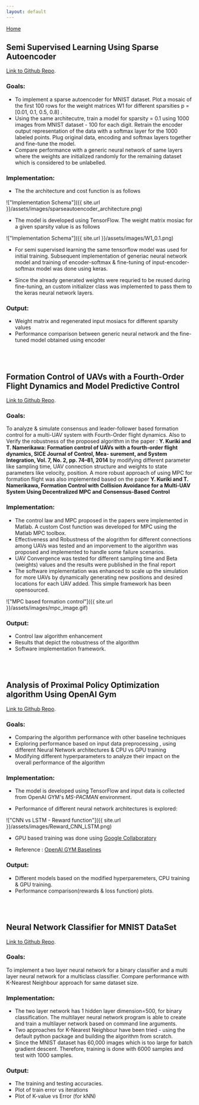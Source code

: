 ```yaml
---
layout: default
---
```


[Home](index.md)

## [](#header-2)Semi Supervised Learning Using Sparse Autoencoder
[Link to Github Repo](https://github.com/jadhavhninad/Sparse_autoencoder).

### [](#header-3) Goals:
*   To implement a sparse autoencoder for MNIST dataset. Plot a mosaic of the first 100 rows for the weight matrices W1 for different sparsities p = [0.01, 0.1, 0.5, 0.8] . 
*   Using the same architecutre, train a model for sparsity = 0.1 using 1000 images from MNIST dataset - 100 for each digit. Retrain the encoder output representation of the data with a softmax layer for the 1000 labeled points. Plug original data, encoding and softmax layers together and fine-tune the model. 
*   Compare performance with a generic neural network of same layers where the weights are initialized randomly for the remaining dataset which is considered to be unlabelled.


### [](#header-3) Implementation:
*   The the architecture and cost function is as follows

!["Implementation Schema"]({{ site.url }}/assets/images/sparseautoencoder_architecture.png)


*   The model is developed using TensorFlow. The weight matrix mosiac for a given sparsity value is as follows

!["Implementation Schema"]({{ site.url }}/assets/images/W1_0.1.png)

*   For semi supervised learning the same tensorflow model was used for initial training. Subsequent implementation of generiac neural network model and training of encoder-softmax & fine-tuning of input-encoder-softmax model was done using keras.

*   Since the already generated weights were requried to be reused during fine-tuning, an custom initializer class was implemented to pass them to the keras neural network layers.

### [](#header-3) Output:
*   Weight matrix and regenerated input mosiacs for different sparsity values 
*   Performance comparison between generic neural network and the fine-tuned model obtained using encoder

<br><br>

## [](#header-2)Formation Control of UAVs with a Fourth-Order Flight Dynamics and Model Predictive Control
[Link to Github Repo](https://github.com/jadhavhninad/Consensus_Based_Flight_Formation).

### [](#header-3) Goals:
To analyze & simulate consensus and leader-follower based formation control for a multi-UAV system with Fourth-Order flight dynamics. Also to Verify the robustness of the proposed algorithm in the paper : **Y. Kuriki and T. Namerikawa: Formation control of UAVs with a fourth-order flight dynamics, SICE Journal of Control, Mea- surement, and System Integration, Vol. 7, No. 2, pp. 74–81, 2014** by modifying different parameter like sampling time, UAV connection structure and weights to state parameters like velocity, position. A more robust approach of using MPC for formation flight was also implemented based on the paper **Y. Kuriki and T. Namerikawa, Formation Control with Collision Avoidance for a Multi-UAV System Using Decentralized MPC and Consensus-Based Control**

### [](#header-3) Implementation:
*   The control law and MPC proposed in the papers were implemented in Matlab. A custom Cost function was developed for MPC using the Matlab MPC toolbox.
*   Effectiveness and Robustness of the alogrithm for different connections among UAVs was tested and an imporvement to the algorithm was proposed and implemented to handle some failure scenarios.
*   UAV Convergence was tested for different sampling time and Beta (weights) values and the results were published in the final report
*   The software implementation was enhanced to scale up the simulation for more UAVs by dynamically generating new positions and desired locations for each UAV added. This simple framework has been opensourced.

!["MPC based formation control"]({{ site.url }}/assets/images/mpc_image.gif)

### [](#header-3) Output:
*   Control law algorithm enhancement
*   Results that depict the robustness of the algorithm
*   Software implementation framework.

<br><br>


## [](#header-2)Analysis of Proximal Policy Optimization algorithm Using OpenAI Gym
[Link to Github Repo](https://github.com/jadhavhninad/Analysis-of-Proximal-Policy-Optimization-using-OpenAI-gym).

### [](#header-3) Goals:
*   Comparing the algorithm performance with other baseline techniques
*   Exploring performance based on input data preprocessing , using different Neural Network architectures & CPU vs GPU training
*   Modifying different hyperparameters to analyze their impact on the overall performance of the algorithm


### [](#header-3) Implementation:
*   The model is developed using TensorFlow and input data is collected from OpenAI GYM's _MS-PACMAN_ environment.

*   Performance of different neural network architectures is explored:

!["CNN vs LSTM - Reward function"]({{ site.url }}/assets/images/Reward_CNN_LSTM.png)


*   GPU based training was done using [Google Collaboratory](https://colab.research.google.com/notebooks/welcome.ipynb)

*   Reference : [OpenAI GYM Baselines](https://github.com/openai/baselines)

### [](#header-3) Output:
*   Different models based on the modified hyperparemeters, CPU training & GPU training.
*   Performance comparison(rewards & loss function) plots.

<br><br>




## [](#header-2)Neural Network Classifier for MNIST DataSet
[Link to Github Repo](https://github.com/jadhavhninad/Neural-Network-Classifier-for-MNIST-DataSet).

### [](#header-3) Goals:
To implement a two layer neural network for a binary classifier and a multi layer neural network for a multiclass classifier. Compare performance with K-Nearest Neighbour approach for same dataset size.

### [](#header-3) Implementation:
*   The two layer network has 1 hidden layer dimension=500, for binary classification. The multilayer neural network program is able to create and train a multilayer network based on command line arguments. 
*   Two approaches for K-Nearest Neighbour have been tried - using the default python package and building the algorithm from scratch. 
*   Since the MNIST dataset has 60,000 images which is too large for batch gradient descent. Therefore, training is done with 6000 samples and test with 1000 samples.

### [](#header-3) Output:
*   The training and testing accuracies. 
*   Plot of train error vs iterations
*   Plot of K-value vs Error (for kNN)

<br><br>
---










